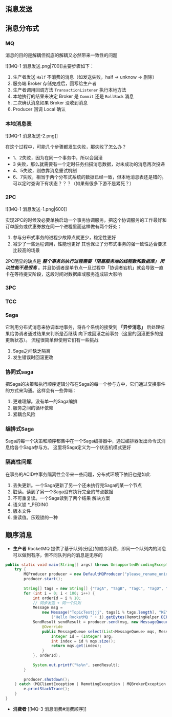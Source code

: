 
## 消息发送


## 消息分布式

### MQ
消息的目的是解耦但彻底的解耦又必然带来一致性的问题

![[MQ-1 消息发送.png|700]]主要步骤如下：
1.  生产者发送 `Half` 不消费的消息（如发送失败，half -> unknow -> 删除）
2.  服务端 Broker 存储完成后，回写给生产者
3.  生产者调用回调方法 `TransactionListener` 执行本地方法
4.  本地执行的结果来决定 Broker 是 `Commit` 还是 `RollBack` 消息
5.  二次确认消息如果 Broker 没收到消息
6.  Producer 回调 Local 确认

### 本地消息表

![[MQ-1 消息发送-2.png]]

在这个过程中，可能几个步骤都发生失败，那失败了怎么办？
 -  1、2失败，因为在同一个事务中，所以会回滚
 -  3 失败，那么就需要有一个定时任务扫描消息数据，对未成功的消息再次投递
 -  4、5失败，则依靠消息重试机制
 -  6、7失败，相当于两个分布式系统的数据已经一致，但本地消息表还是错的。可以定时查询下有状态？？？（如果有很多下游不是累死？）

### 2PC

![[MQ-1 消息发送-1.png|600]]

实现2PC的时候没必要单独启动一个事务协调服务，把这个协调服务的工作最好和订单服务或优惠券放在同一个进程里面这样做有两个好处：
1.  参与分布式事务的进程少故障点就更少，稳定性更好
2.  减少了一些远程调用，性能也更好
其也保证了分布式事务的强一致性适合要求比较高的场景

2PC明显的缺点是 ***整个事务的执行过程需要「阻塞服务端的线程数和数据库」 所以性能不是很高*** 。并且协调者是单节点一旦过程中「协调者宕机」就会导致一直卡在等待提交阶段，这段时间对数据库或服务造成较大影响

### 3PC

### TCC

### Saga
它利用分布式消息来协调本地事务，将各个系统的接受到 **「异步消息」** 后处理结果给协调者通过结果来判断是否继续 向下或回滚之前事务（这里的回滚更多的是更新状态）。
流程很简单但使用它们有一些挑战
1.  Saga之间缺乏隔离
2.  发生错误时回滚更改

### 协同式saga
把Saga的决策和执行顺序逻辑分布在Saga的每一个参与方中，它们通过交换事件的方式来沟通。这样会有一些弊端：
1. 更难理解。没有单一的Saga编排
2. 服务之间的循环依赖
3. 紧耦合风险

### 编排式Saga
Saga的每一个决策和顺序都集中在一个Saga编排器中，通过编排器发出命令式消息给各个Saga参与方。
这里将Saga定义为一个状态机模式更好

### 隔离性问题
在事务的ACID中事务隔离性会带来一些问题，分布式环境下依旧也是如此
1. 丢失更新。一个Saga更新了另一个还未执行完Saga的某一个节点
2. 脏读。读到了另一个Saga没有执行完全的节点数据
3. 不可重复读。一个Saga读到了两个结果
解决方案
1. 语义锁 *_PEDING
2. 版本文件
3. 重读值。乐观锁的一种














## 顺序消息

- **生产者**
RocketMQ 提供了基于队列(分区)的顺序消费，即同一个队列内的消息可以做到有序，但不同队列内的消息是无序的

```java
public static void main(String[] args) throws UnsupportedEncodingException {  
    try {  
        MQProducer producer = new DefaultMQProducer("please_rename_unique_group_name");  
        producer.start();  
  
        String[] tags = new String[] {"TagA", "TagB", "TagC", "TagD", "TagE"};  
        for (int i = 0; i < 100; i++) {  
            int orderId = i % 10;  
            // 同步发送 + 同一个队列
            Message msg =  
                new Message("TopicTestjjj", tags[i % tags.length], "KEY" + i,  
                    ("Hello RocketMQ " + i).getBytes(RemotingHelper.DEFAULT_CHARSET));  
            SendResult sendResult = producer.send(msg, new MessageQueueSelector() {  
                @Override  
                public MessageQueue select(List<MessageQueue> mqs, Message msg, Object arg) {  
                    Integer id = (Integer) arg;  
                    int index = id % mqs.size();  
                    return mqs.get(index);  
                }  
            }, orderId);  
  
            System.out.printf("%s%n", sendResult);  
        }  
  
        producer.shutdown();  
    } catch (MQClientException | RemotingException | MQBrokerException | InterruptedException e) {  
        e.printStackTrace();  
    }  
}

```


-  **消费者**
[[MQ-3 消息消费#消费顺序]]

